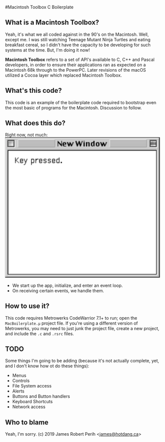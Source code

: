 #Macintosh Toolbox C Boilerplate

## What is a Macintosh Toolbox?
Yeah, it's what we all coded against in the 90's on the Macintosh. Well, except me. I was still watching Teenage Mutant Ninja Turtles and eating breakfast cereal, so I didn't have the capacity to be developing for such systems at the time. But, I'm doing it now!

**Macintosh Toolbox** refers to a set of API's available to C, C++ and Pascal developers, in order to ensure their applications ran as expected on a Macintosh 68k through to the PowerPC. Later revisions of the macOS utilized a Cocoa layer which replaced Macintosh Toolbox.

## What's this code?
This code is an example of the boilerplate code required to bootstrap even the most basic of programs for the Macintosh. Discussion to follow.

## What does this do?
Right now, not much:
![screenshot](screenshot.png)

- We start up the app, initialize, and enter an event loop.
- On receiving certain events, we handle them.


## How to use it?
This code requires Metrowerks CodeWarrior 7.1+ to run; open the `MacBoilerplate.µ` project file. If you're using a different version of Metrowerks, you may need to just junk the project file, create a new project, and include the `.c` and `.rsrc` files.

## TODO
Some things I'm going to be adding (because it's not actually complete, yet, and I don't know how ot do these things):

- Menus
- Controls
- File System access
- Alerts
- Buttons and Button handlers
- Keyboard Shortcuts
- Network access


## Who to blame
Yeah, I'm sorry. (c) 2019 James Robert Perih <<james@hotdang.ca>>